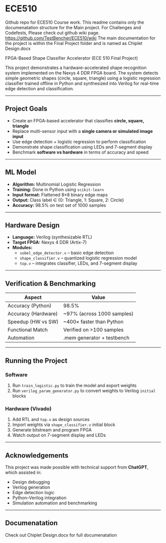 # ECE510
Github repo for ECE510 Course work.
This readme contains only the documenatation structure for the Main project. For Challenges and Codefests, Please check out github wiki page. https://github.com/TestBencher/ECE510/wiki
The main documentation for the project is within the Final Project folder and is named as Chiplet Design.docx


FPGA-Based Shape Classifier Accelerator (ECE 510 Final Project)

This project demonstrates a hardware-accelerated shape recognition system implemented on the Nexys 4 DDR FPGA board. The system detects simple geometric shapes (circle, square, triangle) using a logistic regression classifier trained offline in Python and synthesized into Verilog for real-time edge detection and classification.

---

## Project Goals

- Create an FPGA-based accelerator that classifies **circle, square, triangle**
- Replace multi-sensor input with a **single camera or simulated image input**
- Use edge detection + logistic regression to perform classification
- Demonstrate shape classification using LEDs and 7-segment display
- Benchmark **software vs hardware** in terms of accuracy and speed

---

## ML Model

- **Algorithm:** Multinomial Logistic Regression
- **Training:** Done in Python using `scikit-learn`
- **Input format:** Flattened 8×8 binary edge maps
- **Output:** Class label ∈ {0: Triangle, 1: Square, 2: Circle}
- **Accuracy:** 98.5% on test set of 1000 samples

---

## Hardware Design

- **Language:** Verilog (synthesizable RTL)
- **Target FPGA:** Nexys 4 DDR (Artix-7)
- **Modules:**
  - `sobel_edge_detector.v` – basic edge detection
  - `shape_classifier.v` – quantized logistic regression model
  - `top.v` – integrates classifier, LEDs, and 7-segment display

---

## Verification & Benchmarking

| Aspect              | Value                      |
|---------------------|----------------------------|
| Accuracy (Python)   | 98.5%                      |
| Accuracy (Hardware) | ~97% (across 1000 samples)|
| Speedup (HW vs SW)  | ~400× faster than Python   |
| Functional Match    | Verified on >100 samples |
| Automation          | .mem generator + testbench |

---

## Running the Project

### Software
1. Run `train_logistic.py` to train the model and export weights
2. Run `verilog_param_generator.py` to convert weights to Verilog `initial` blocks

### Hardware (Vivado)
1. Add RTL and `top.v` as design sources
2. Import weights via `shape_classifier.v` initial block
3. Generate bitstream and program FPGA
4. Watch output on 7-segment display and LEDs

---

## Acknowledgements

This project was made possible with technical support from **ChatGPT**, which assisted in:
- Design debugging
- Verilog generation
- Edge detection logic
- Python–Verilog integration
- Simulation automation and benchmarking

---
## Documenatation

Check out Chiplet Design.docx for full documenatation 

